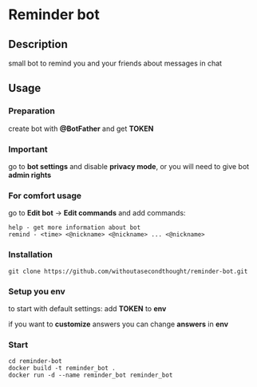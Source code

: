 # Reminder bot
## Description
small bot to remind you and your friends about messages in chat

## Usage
### Preparation
create bot with **@BotFather** and get **TOKEN**
### Important
go to **bot settings** and disable **privacy mode**,
or you will need to give bot **admin rights**
### For comfort usage
go to **Edit bot** -> **Edit commands** and add commands:
```
help - get more information about bot
remind - <time> <@nickname> <@nickname> ... <@nickname>
```

### Installation
```shell
git clone https://github.com/withoutasecondthought/reminder-bot.git
```

### Setup you env

to start with default settings:
add **TOKEN** to **env**

if you want to **customize** answers you can change **answers** in **env**

### Start

```shell
cd reminder-bot
docker build -t reminder_bot .
docker run -d --name reminder_bot reminder_bot
```
